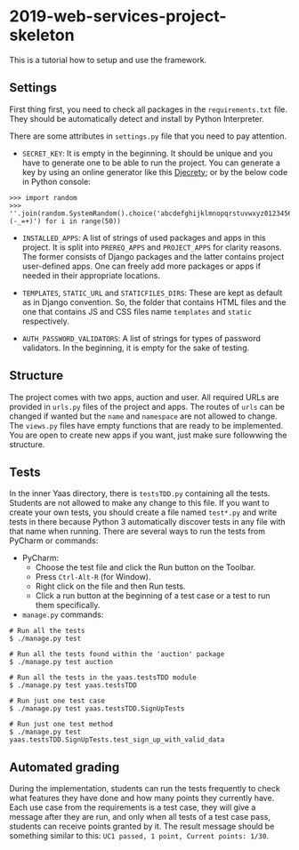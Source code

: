 # 2019-web-services-project-skeleton

This is a tutorial how to setup and use the framework.

## Settings

First thing first, you need to check all packages in the `requirements.txt` file. 
They should be automatically detect and install by Python Interpreter.

There are some attributes in `settings.py` file that you need to pay attention.

- `SECRET_KEY`: It is empty in the beginning. It should be unique and you have to generate one 
to be able to run the project. You can generate a key by using an online generator like this 
[Djecrety](https://djecrety.ir/); or by the below code in Python console:
```
>>> import random
>>> ''.join(random.SystemRandom().choice('abcdefghijklmnopqrstuvwxyz0123456789!@#$%^&*(-_=+)') for i in range(50))
```

- `INSTALLED_APPS`: A list of strings of used packages and apps in this project. It is split into 
`PREREQ_APPS` and `PROJECT_APPS` for clarity reasons. The former consists of Django packages and 
the latter contains project user-defined apps. One can freely add more packages or apps 
if needed in their appropriate locations.

- `TEMPLATES`, `STATIC_URL` and `STATICFILES_DIRS`: These are kept as default as in Django 
convention. So, the folder that contains HTML files and the one that contains JS and CSS files 
name `templates` and `static` respectively.

- `AUTH_PASSWORD_VALIDATORS`: A list of strings for types of password validators. 
In the beginning, it is empty for the sake of testing.

## Structure

The project comes with two apps, auction and user. All required URLs are provided in `urls.py` 
files of the project and apps. The routes of `urls` can be changed if wanted but the `name` and 
`namespace` are not allowed to change. The `views.py` files have empty functions that are ready 
to be implemented. You are open to create new apps if you want, just make sure followwing
the structure.

## Tests

In the inner Yaas directory, there is `testsTDD.py` containing all the tests. Students are not 
allowed to make any change to this file. If you want to create your own tests, you should 
create a file named `test*.py` and write tests in there because Python 3 automatically discover 
tests in any file with that name when running. There are several ways to run the tests from 
PyCharm or commands:

- PyCharm:
    * Choose the test file and click the Run button on the Toolbar.
    * Press `Ctrl-Alt-R` (for Window).
    * Right click on the file and then Run tests.
    * Click a run button at the beginning of a test case or a test to run them specifically.
- `manage.py` commands:
```
# Run all the tests
$ ./manage.py test

# Run all the tests found within the 'auction' package
$ ./manage.py test auction

# Run all the tests in the yaas.testsTDD module
$ ./manage.py test yaas.testsTDD

# Run just one test case
$ ./manage.py test yaas.testsTDD.SignUpTests

# Run just one test method
$ ./manage.py test yaas.testsTDD.SignUpTests.test_sign_up_with_valid_data
```

## Automated grading

During the implementation, students can run the tests frequently to check what features they 
have done and how many points they currently have. Each use case from the requirements is a 
test case, they will give a message after they are run, and only when all tests of a test case 
pass, students can receive points granted by it. The result message should be something similar 
to this: `UC1 passed, 1 point, Current points: 1/30`.
